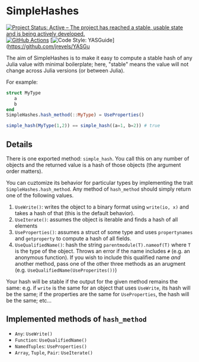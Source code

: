 # SimpleHashes

[![Project Status: Active – The project has reached a stable, usable state and is being actively developed.](https://www.repostatus.org/badges/latest/active.svg)](https://www.repostatus.org/#active)
 [![GitHub Actions](https://github.com/beacon-biosignals/SimpleHashes.jl/workflows/CI/badge.svg)](https://github.com/beacon-biosignals/SimpleHashes.jl/actions/workflows/ci.yml)
[![Code Style: YASGuide](https://img.shields.io/badge/code%20style-yas-violet.svg)](https://github.com/jrevels/YASGu


The aim of SimpleHashes is to make it easy to compute a stable hash of any Julia
value with minimal boilerplate; here, "stable" means the value will not change
across Julia versions (or between Julia).

For example:


```julia
struct MyType
   a
   b
end
SimpleHashes.hash_method(::MyType) = UseProperties()

simple_hash(MyType(1,2)) == simple_hash((a=1, b=2)) # true
```

## Details

There is one exported method: `simple_hash`. You call this on any number of
objects and the returned value is a hash of those objects (the argument order
matters).

You can cuztomize its behavior for particular types by implementing the trait
`SimpleHashes.hash_method`. Any method of `hash_method` should simply return one of the following values.

1. `UseWrite()`: writes the object to a binary format using `write(io, x)` and
   takes a hash of that (this is the default behavior).
2. `UseIterate()`: assumes the object is iterable and finds a hash of all
   elements
3. `UseProperties()`: assumes a struct of some type and uses `propertynames` and
   `getproperty` to compute a hash of all fields.
4. `UseQualifiedName()`: hash the string `parentmodule(T).nameof(T)` where `T`
   is the type of the object. Throws an error if the name includes `#` (e.g. an
   anonymous function). If you wish to include this qualified name *and* another
   method, pass one of the other three methods as an arugment (e.g.
   `UseQualifiedName(UseProperites())`)

Your hash will be stable if the output for the given method remains the same: e.g. if `write` is the same for an object that uses `UseWrite`, its hash will be the same; if the properties are the same for `UseProperties`, the hash will be the same; etc...

## Implemented methods of `hash_method`

- `Any`: `UseWrite()`
- `Function`: `UseQualifiedName()`
- `NamedTuples`: `UseProperties()` 
- `Array`, `Tuple`, `Pair`: `UseIterate()`
